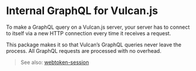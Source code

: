 # Internal GraphQL for Vulcan.js

To make a GraphQL query on a Vulcan.js server, your server has to connect to itself via a new HTTP connection every time it receives a request.

This package makes it so that Vulcan’s GraphQL queries never leave the process. All GraphQL requests are processed with no overhead.

> See also: [webtoken-session](https://gist.github.com/voodooattack/7a02881b0c762630160424f742b6f780)